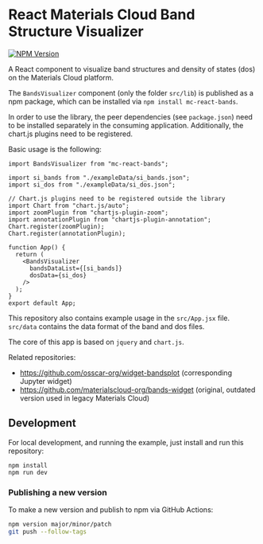 # React Materials Cloud Band Structure Visualizer

[![NPM Version](https://img.shields.io/npm/v/mc-react-bands)](https://www.npmjs.com/package/mc-react-bands)

A React component to visualize band structures and density of states (dos) on the Materials Cloud platform.

The `BandsVisualizer` component (only the folder `src/lib`) is published as a npm package, which can be installed via `npm install mc-react-bands`.

In order to use the library, the peer dependencies (see `package.json`) need to be installed separately in the consuming application. Additionally, the chart.js plugins need to be registered.

Basic usage is the following:

```JSX
import BandsVisualizer from "mc-react-bands";

import si_bands from "./exampleData/si_bands.json";
import si_dos from "./exampleData/si_dos.json";

// Chart.js plugins need to be registered outside the library
import Chart from "chart.js/auto";
import zoomPlugin from "chartjs-plugin-zoom";
import annotationPlugin from "chartjs-plugin-annotation";
Chart.register(zoomPlugin);
Chart.register(annotationPlugin);

function App() {
  return (
    <BandsVisualizer
      bandsDataList={[si_bands]}
      dosData={si_dos}
    />
  );
}
export default App;
```

This repository also contains example usage in the `src/App.jsx` file. `src/data` contains the data format of the band and dos files.

The core of this app is based on `jquery` and `chart.js`.

Related repositories:

- https://github.com/osscar-org/widget-bandsplot (corresponding Jupyter widget)
- https://github.com/materialscloud-org/bands-widget (original, outdated version used in legacy Materials Cloud)

## Development

For local development, and running the example, just install and run this repository:

```
npm install
npm run dev
```

### Publishing a new version

To make a new version and publish to npm via GitHub Actions:

```bash
npm version major/minor/patch
git push --follow-tags
```
